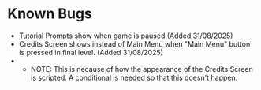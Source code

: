 # Known Bugs

- Tutorial Prompts show when game is paused (Added 31/08/2025)
- Credits Screen shows instead of Main Menu when "Main Menu" button is pressed in final level. (Added 31/08/2025)
- - NOTE: This is necause of how the appearance of the Credits Screen is scripted. A conditional is needed so that this doesn't happen. 